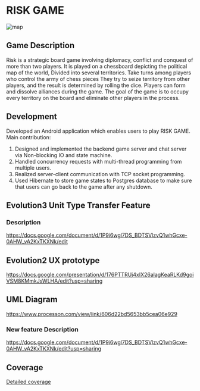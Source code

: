 # RISK GAME

![map](https://user-images.githubusercontent.com/49976598/135637978-beaccadb-0e6b-4cce-9f90-772da8faa8c6.jpg)

## Game Description 
Risk is a strategic board game involving diplomacy, conflict and conquest of more than two players.
It is played on a chessboard depicting the political map of the world,
Divided into several territories. Take turns among players who control the army of chess pieces
They try to seize territory from other players, and the result is determined by rolling the dice.
Players can form and dissolve alliances during the game.
The goal of the game is to occupy every territory on the board and eliminate other players in the process.


## Development
Developed an Android application which enables users to play RISK GAME.
Main contribution:
1. Designed and implemented the backend game server and chat server via Non-blocking IO and state machine.
2. Handled concurrency requests with multi-thread programming from multiple users.
3. Realized server-client communication with TCP socket programming. 
4. Used Hibernate to store game states to Postgres database to make sure that users can go back to the game after any shutdown.



## Evolution3 Unit Type Transfer Feature
### Description
https://docs.google.com/document/d/1P9i6wgl7DS_BDTSVlzvQ1whGcxe-0AHW_vA2KxTKXNk/edit

## Evolution2 UX prototype
https://docs.google.com/presentation/d/176PTTRUj4xIX26alagKeaRLKd9goiVSM8KMmkJsWLHA/edit?usp=sharing

## UML Diagram
https://www.processon.com/view/link/606d22bd5653bb5cea06e929

### New feature Description
https://docs.google.com/document/d/1P9i6wgl7DS_BDTSVlzvQ1whGcxe-0AHW_vA2KxTKXNk/edit?usp=sharing

## Coverage
[Detailed coverage](https://xs75.pages.oit.duke.edu/ece651-group4-project1/dashboard.html)
